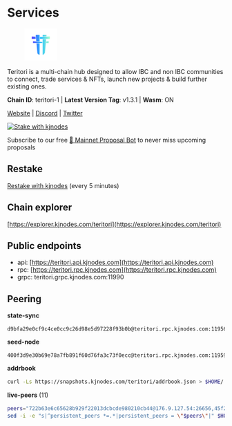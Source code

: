 # Services

<figure><img src="https://raw.githubusercontent.com/kj89/cosmos-images/main/logos/teritori.png" alt=""><figcaption></figcaption></figure>

Teritori is a multi-chain hub designed to allow IBC and non IBC communities  to connect, trade services & NFTs, launch new projects & build further existing ones.

**Chain ID**: teritori-1 | **Latest Version Tag**: v1.3.1 | **Wasm**: ON

[Website](https://teritori.com) | [Discord](https://discord.gg/teritori) | [Twitter](https://twitter.com/TeritoriNetwork)

[![Stake with kjnodes](https://i.ibb.co/cr44Q8j/button-stake-with-kjnodes.png)](https://restake.app/teritori/torivaloper184ln03hkpt75uhrrr26f66kvcqvf4yn4nc2xjm)

Subscribe to our free [🤖 Mainnet Proposal Bot](https://t.me/kjnodes_proposal_bot) to never miss upcoming proposals

## Restake

[Restake with kjnodes](https://restake.app/teritori/torivaloper184ln03hkpt75uhrrr26f66kvcqvf4yn4nc2xjm) (every 5 minutes)
## Chain explorer
[https://explorer.kjnodes.com/teritori](https://explorer.kjnodes.com/teritori)

## Public endpoints

* api: [https://teritori.api.kjnodes.com](https://teritori.api.kjnodes.com)
* rpc: [https://teritori.rpc.kjnodes.com](https://teritori.rpc.kjnodes.com)
* grpc: teritori.grpc.kjnodes.com:11990

## Peering

**state-sync**

```text
d9bfa29e0cf9c4ce0cc9c26d98e5d97228f93b0b@teritori.rpc.kjnodes.com:11956
```

**seed-node**

```text
400f3d9e30b69e78a7fb891f60d76fa3c73f0ecc@teritori.rpc.kjnodes.com:11959
```

**addrbook**
```bash
curl -Ls https://snapshots.kjnodes.com/teritori/addrbook.json > $HOME/.teritorid/config/addrbook.json
```

**live-peers** (11)
```bash
peers="722b63e6c65628b929f22013dcbcde980210cb44@176.9.127.54:26656,45f2d4f8ed2ef8d71a257cdeed27123f5fe3bef4@141.94.109.71:10356,a7d96dc929824613315dcc1c90fee119f28cc51f@164.152.161.254:26656,ab03f6d2d469e0be5b7fd5cb7388c7feffc1deac@15.235.114.194:10656,26d6ee4138c7533c5541722c6e1ecc6d60d47a86@104.193.254.42:26656,97838a0c8a5035398f696dd29f28fe66b20b6a8d@46.4.81.204:44656,3bd3a20d7c8a26a20927289a7a6bffecf71de53e@51.81.155.97:10856,6085c32b26fb1baa4b16b426f5d56f2fff81cfc7@135.181.165.246:26656,89757803f40da51678451735445ad40d5b15e059@134.65.192.221:26656,d2247f7b919f0781c90ee61958d7044665a22d38@169.155.44.201:26656,d9bfa29e0cf9c4ce0cc9c26d98e5d97228f93b0b@65.109.88.38:11956"
sed -i -e "s|^persistent_peers *=.*|persistent_peers = \"$peers\"|" $HOME/.teritorid/config/config.toml
```
